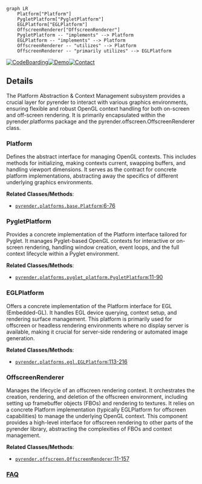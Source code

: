 ```mermaid
graph LR
    Platform["Platform"]
    PygletPlatform["PygletPlatform"]
    EGLPlatform["EGLPlatform"]
    OffscreenRenderer["OffscreenRenderer"]
    PygletPlatform -- "implements" --> Platform
    EGLPlatform -- "implements" --> Platform
    OffscreenRenderer -- "utilizes" --> Platform
    OffscreenRenderer -- "primarily utilizes" --> EGLPlatform
```

[![CodeBoarding](https://img.shields.io/badge/Generated%20by-CodeBoarding-9cf?style=flat-square)](https://github.com/CodeBoarding/GeneratedOnBoardings)[![Demo](https://img.shields.io/badge/Try%20our-Demo-blue?style=flat-square)](https://www.codeboarding.org/demo)[![Contact](https://img.shields.io/badge/Contact%20us%20-%20contact@codeboarding.org-lightgrey?style=flat-square)](mailto:contact@codeboarding.org)

## Details

The Platform Abstraction & Context Management subsystem provides a crucial layer for pyrender to interact with various graphics environments, ensuring flexible and robust OpenGL context handling for both on-screen and off-screen rendering. It is primarily encapsulated within the pyrender.platforms package and the pyrender.offscreen.OffscreenRenderer class.

### Platform
Defines the abstract interface for managing OpenGL contexts. This includes methods for initializing, making contexts current, swapping buffers, and handling viewport dimensions. It serves as the contract for concrete platform implementations, abstracting away the specifics of different underlying graphics environments.


**Related Classes/Methods**:

- <a href="https://github.com/mmatl/pyrender/blob/master/pyrender/platforms/base.py#L6-L76" target="_blank" rel="noopener noreferrer">`pyrender.platforms.base.Platform`:6-76</a>


### PygletPlatform
Provides a concrete implementation of the Platform interface tailored for Pyglet. It manages Pyglet-based OpenGL contexts for interactive or on-screen rendering, handling window creation, event loops, and the full context lifecycle within a Pyglet environment.


**Related Classes/Methods**:

- <a href="https://github.com/mmatl/pyrender/blob/master/pyrender/platforms/pyglet_platform.py#L11-L90" target="_blank" rel="noopener noreferrer">`pyrender.platforms.pyglet_platform.PygletPlatform`:11-90</a>


### EGLPlatform
Offers a concrete implementation of the Platform interface for EGL (Embedded-GL). It handles EGL device querying, context setup, and rendering surface management. This platform is primarily used for offscreen or headless rendering environments where no display server is available, making it crucial for server-side rendering or automated image generation.


**Related Classes/Methods**:

- <a href="https://github.com/mmatl/pyrender/blob/master/pyrender/platforms/egl.py#L113-L216" target="_blank" rel="noopener noreferrer">`pyrender.platforms.egl.EGLPlatform`:113-216</a>


### OffscreenRenderer
Manages the lifecycle of an offscreen rendering context. It orchestrates the creation, rendering, and deletion of the offscreen environment, including setting up framebuffer objects (FBOs) and rendering to textures. It relies on a concrete Platform implementation (typically EGLPlatform for offscreen capabilities) to manage the underlying OpenGL context. This component provides a high-level interface for offscreen rendering to other parts of the pyrender library, abstracting the complexities of FBOs and context management.


**Related Classes/Methods**:

- <a href="https://github.com/mmatl/pyrender/blob/master/pyrender/offscreen.py#L11-L157" target="_blank" rel="noopener noreferrer">`pyrender.offscreen.OffscreenRenderer`:11-157</a>




### [FAQ](https://github.com/CodeBoarding/GeneratedOnBoardings/tree/main?tab=readme-ov-file#faq)